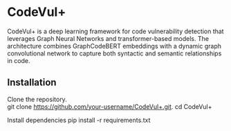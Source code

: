 # CodeVul+

CodeVul+ is a deep learning framework for code vulnerability detection that leverages Graph Neural Networks and transformer-based models. The architecture combines GraphCodeBERT embeddings with a dynamic graph convolutional network to capture both syntactic and semantic relationships in code.

## Installation

Clone the repository.<br>
git clone https://github.com/your-username/CodeVul+.git.
cd CodeVul+

Install dependencies
pip install -r requirements.txt
